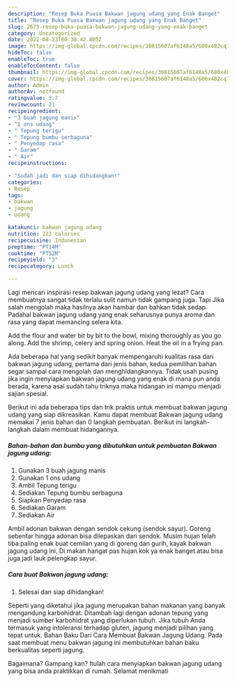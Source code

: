 ```yaml
---
description: "Resep Buka Puasa Bakwan jagung udang yang Enak Banget"
title: "Resep Buka Puasa Bakwan jagung udang yang Enak Banget"
slug: 2673-resep-buka-puasa-bakwan-jagung-udang-yang-enak-banget
category: Uncategorized
date: 2022-08-23T00:30:42.805Z
image: https://img-global.cpcdn.com/recipes/30815607af6148a5/680x482cq70/bakwan-jagung-udang-foto-resep-utama.jpg
hideToc: false
enableToc: true
enableTocContent: false
thumbnail: https://img-global.cpcdn.com/recipes/30815607af6148a5/680x482cq70/bakwan-jagung-udang-foto-resep-utama.jpg
cover: https://img-global.cpcdn.com/recipes/30815607af6148a5/680x482cq70/bakwan-jagung-udang-foto-resep-utama.jpg
author: Admin
authorAv: notfound
ratingvalue: 3.7
reviewcount: 21
recipeingredient:
- "3 buah jagung manis"
- "1 ons udang"
- " Tepung terigu"
- " Tepung bumbu serbaguna"
- " Penyedap rasa"
- " Garam"
- " Air"
recipeinstructions:

- "Sudah jadi dan siap dihidangkan!"
categories:
- Resep
tags:
- bakwan
- jagung
- udang

katakunci: bakwan jagung udang 
nutrition: 223 calories
recipecuisine: Indonesian
preptime: "PT14M"
cooktime: "PT52M"
recipeyield: "3"
recipecategory: Lunch

---
```



Lagi mencari inspirasi resep bakwan jagung udang yang lezat? Cara membuatnya sangat tidak terlalu sulit namun tidak gampang juga. Tapi Jika salah mengolah maka hasilnya akan hambar dan bahkan tidak sedap. Padahal bakwan jagung udang yang enak seharusnya punya aroma dan rasa yang dapat memancing selera kita.


Add the flour and water bit by bit to the bowl, mixing thoroughly as you go along. Add the shrimp, celery and spring onion. Heat the oil in a frying pan.

Ada beberapa hal yang sedikit banyak mempengaruhi kualitas rasa dari bakwan jagung udang, pertama dari jenis bahan, kedua pemilihan bahan segar sampai cara mengolah dan menghidangkannya. Tidak usah pusing jika ingin menyiapkan bakwan jagung udang yang enak di mana pun anda berada, karena asal sudah tahu triknya maka hidangan ini mampu menjadi sajian spesial.


Berikut ini ada beberapa tips dan trik praktis untuk membuat bakwan jagung udang yang siap dikreasikan. Kamu dapat membuat Bakwan jagung udang memakai 7 jenis bahan dan 0 langkah pembuatan. Berikut ini langkah-langkah dalam membuat hidangannya.

<!--inarticleads1-->

##### Bahan-bahan dan bumbu yang dibutuhkan untuk pembuatan Bakwan jagung udang:

1. Gunakan 3 buah jagung manis
1. Gunakan 1 ons udang
1. Ambil  Tepung terigu
1. Sediakan  Tepung bumbu serbaguna
1. Siapkan  Penyedap rasa
1. Sediakan  Garam
1. Sediakan  Air


Ambil adonan bakwan dengan sendok cekung (sendok sayur). Goreng sebentar hingga adonan bisa dilepaskan dari sendok. Musim hujan telah tiba.paling enak buat cemilan yang di goreng dan gurih, kayak bakwan jagung udang ini. Di makan hangat pas hujan.kok ya enak banget.atau bisa juga jadi lauk pelengkap sayur. 

<!--inarticleads2-->

##### Cara buat Bakwan jagung udang:


1. Selesai dan siap dihidangkan!

Seperti yang diketahui jika jagung merupakan bahan makanan yang banyak mengandung karbohidrat. Ditambah lagi dengan adonan tepung yang menjadi sumber karbohidrat yang diperlukan tubuh. Jika tubuh Anda termasuk yang intoleransi terhadap gluten, jagung menjadi pilihan yang tepat untuk. Bahan Baku Dari Cara Membuat Bakwan Jagung Udang. Pada saat membuat menu bakwan jagung ini membutuhkan bahan baku berkualitas seperti jagung. 

Bagaimana? Gampang kan? Itulah cara menyiapkan bakwan jagung udang yang bisa anda praktikkan di rumah. Selamat menikmati
